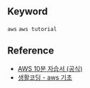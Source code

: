 ## Keyword
`aws` `aws tutorial`

## Reference
- [AWS 10분 자습서 (공식)](https://aws.amazon.com/ko/getting-started/tutorials/)
- [생활코딩 - aws 기초](https://www.inflearn.com/course/aws-%EC%95%84%EB%A7%88%EC%A1%B4-%EC%9B%B9%EC%84%9C%EB%B9%84%EC%8A%A4-%EA%B0%80%EC%9E%85%EB%B6%80%ED%84%B0-%ED%99%9C%EC%9A%A9%EA%B9%8C%EC%A7%80/)